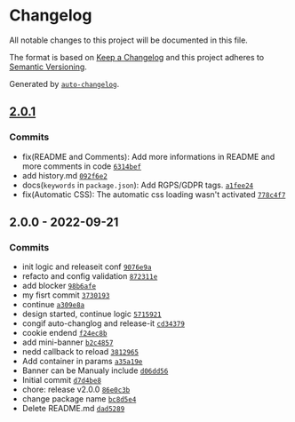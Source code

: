 # Changelog

All notable changes to this project will be documented in this file.

The format is based on [Keep a Changelog](https://keepachangelog.com/en/1.0.0/)
and this project adheres to [Semantic Versioning](https://semver.org/spec/v2.0.0.html).

Generated by [`auto-changelog`](https://github.com/CookPete/auto-changelog).

## [2.0.1](https://github.com/NovaGaia/gatsby-plugin-rgpd-acceptance/compare/2.0.0...2.0.1)

### Commits

- fix(README and Comments): Add more informations in README and more comments in code [`6314bef`](https://github.com/NovaGaia/gatsby-plugin-rgpd-acceptance/commit/6314befba9056867b329e229efd41b41fca0a444)
- add history.md [`092f6e2`](https://github.com/NovaGaia/gatsby-plugin-rgpd-acceptance/commit/092f6e2fa33a29052ee5f95ba57473e8416dd850)
- docs(`keywords` in `package.json`): Add RGPS/GDPR tags. [`a1fee24`](https://github.com/NovaGaia/gatsby-plugin-rgpd-acceptance/commit/a1fee24f63fb92a1a4b5163c25d2dbddd4c22623)
- fix(Automatic CSS): The automatic css loading wasn't activated [`778c4f7`](https://github.com/NovaGaia/gatsby-plugin-rgpd-acceptance/commit/778c4f73aa9e879163569e43b3e096082b35d43a)

## 2.0.0 - 2022-09-21

### Commits

- init logic and releaseit conf [`9076e9a`](https://github.com/NovaGaia/gatsby-plugin-rgpd-acceptance/commit/9076e9a866d5983444ab99b41b2c919a705ec0de)
- refacto and config validation [`872311e`](https://github.com/NovaGaia/gatsby-plugin-rgpd-acceptance/commit/872311e91a77e66f1744da6934ba6814fcdd3d1f)
- add blocker [`98b6afe`](https://github.com/NovaGaia/gatsby-plugin-rgpd-acceptance/commit/98b6afe5f87489d100f6cc9164f32d942ffa39d3)
- my fisrt commit [`3730193`](https://github.com/NovaGaia/gatsby-plugin-rgpd-acceptance/commit/37301936b9738b6f2eae5aff130f686900f5d2b0)
- continue [`a309e8a`](https://github.com/NovaGaia/gatsby-plugin-rgpd-acceptance/commit/a309e8aa124ebc01f849d8ac19fb65a3b58ac997)
- design started, continue logic [`5715921`](https://github.com/NovaGaia/gatsby-plugin-rgpd-acceptance/commit/571592154e6083ed47872ce5ae4677cc20a9c55f)
- congif auto-changlog and release-it [`cd34379`](https://github.com/NovaGaia/gatsby-plugin-rgpd-acceptance/commit/cd34379d113ce5d3ebf6bce3d940482fe5d29b85)
- cookie endend [`f24ec8b`](https://github.com/NovaGaia/gatsby-plugin-rgpd-acceptance/commit/f24ec8bcd5b972da1878b13de77911630afdbaf2)
- add mini-banner [`b2c4857`](https://github.com/NovaGaia/gatsby-plugin-rgpd-acceptance/commit/b2c4857001b4a40c594c305b4f48a7e44e223566)
- nedd callback to reload [`3812965`](https://github.com/NovaGaia/gatsby-plugin-rgpd-acceptance/commit/38129654e5d0b02e46fdc098fb8cf99f7c544335)
- Add container in params [`a35a19e`](https://github.com/NovaGaia/gatsby-plugin-rgpd-acceptance/commit/a35a19e5059a42581def999e3d7131c7ed04e9ba)
- Banner can be Manualy include [`d06dd56`](https://github.com/NovaGaia/gatsby-plugin-rgpd-acceptance/commit/d06dd56c04fd5fcd05490a1edf271c31a38dc09b)
- Initial commit [`d7d4be8`](https://github.com/NovaGaia/gatsby-plugin-rgpd-acceptance/commit/d7d4be89c4c85b5f91c03c4ec613ea2ef81c5d8f)
- chore: release v2.0.0 [`86e0c3b`](https://github.com/NovaGaia/gatsby-plugin-rgpd-acceptance/commit/86e0c3bd9440d4c4c2580a20a8fa4667df9c1a8e)
- change package name [`bc8d5e4`](https://github.com/NovaGaia/gatsby-plugin-rgpd-acceptance/commit/bc8d5e4ebddf5c95103e457679c8985950c3c1e2)
- Delete README.md [`dad5289`](https://github.com/NovaGaia/gatsby-plugin-rgpd-acceptance/commit/dad528960fd271a6d799e040c7e86ed9b88af19c)
